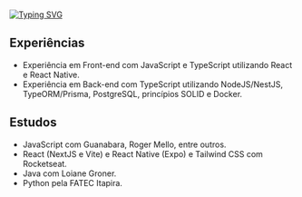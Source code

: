 <br>

[![Typing SVG](https://readme-typing-svg.herokuapp.com?font=Fira+Code&size=35&pause=1000&color=00B802&background=000000&center=true&vCenter=true&width=1100&lines=%3CHello%2C+I'm+Luan%2C+27yo%2C+from+Brazil.+Be+welcome!%2F%3E)](https://git.io/typing-svg)
## Experiências
- Experiência em Front-end com JavaScript e TypeScript utilizando React e React Native.
- Experiência em Back-end com TypeScript utilizando NodeJS/NestJS, TypeORM/Prisma, PostgreSQL, princípios SOLID e Docker.
## Estudos
- JavaScript com Guanabara, Roger Mello, entre outros.
- React (NextJS e Vite) e React Native (Expo) e Tailwind CSS com Rocketseat.
- Java com Loiane Groner.
- Python pela FATEC Itapira.
